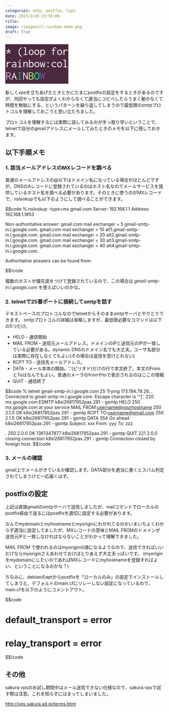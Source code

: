 ```yaml
---
categories: smtp, postfix, tips
date: 2013/2/20 23:55:00
title: 
image: /images/cl-rainbow-demo.png
draft: True
---
```


![lisp](/images/cl-rainbow-demo.png)

新しくvpsを立ちあげたときとかにたまにpostfixの設定をするときがあるのですが、何回やっても設定がよくわからなくて適当にコピペしたらうまく動かなくて時間を無駄にする、というパターンを繰り返してしまうので最低限のsmtpプロトコルを理解しておこうと思い立たちました。

プロトコルを理解するには実際に話してみるのが手っ取り早いということで、telnetで自分のgmailアドレスにメールしてみたときのメモを以下に残しておきます。

## 以下手順メモ

### 1. 該当メールアドレスのMXレコードを調べる

普通のメールアドレスの@以下はドメイン名になっている場合がほとんどですが、DNSのAレコードに登録されているのはホスト名なのでメールサービスを提供しているホスト名を調べる必要があります。そのときに使うのがMXレコードで、nslookupでも以下のようにして調べることができます。

$$code
% nslookup -type=mx gmail.com
Server:         192.168.1.1
Address:        192.168.1.1#53

Non-authoritative answer:
gmail.com       mail exchanger = 5 gmail-smtp-in.l.google.com.
gmail.com       mail exchanger = 10 alt1.gmail-smtp-in.l.google.com.
gmail.com       mail exchanger = 20 alt2.gmail-smtp-in.l.google.com.
gmail.com       mail exchanger = 30 alt3.gmail-smtp-in.l.google.com.
gmail.com       mail exchanger = 40 alt4.gmail-smtp-in.l.google.com.

Authoritative answers can be found from:

$$/code

複数のホストが優先度をつけて登録されているので、この場合は *gmail-smtp-in.l.google.com* を使えばいいのかな。

### 2. telnetで25番ポートに接続してsmtpを話す

テキストベースのプロトコルなのでtelnetからそのままsmtpサーバとやりとりできます。
smtpプロトコルの詳細は省略しますが、最低限必要なコマンドは以下の5つだけ。

* HELO - 通信開始
* MAIL FROM - 送信元メールアドレス。ドメインのIPと送信元のIPが一致している必要がある。dynamic DNSのドメイン名でも大丈夫。ユーザ名部分は実際に存在しなくてもよい(その場合は返信を受けとれない)
* RCPT TO - 送信先メールアドレス。
* DATA - メール本体の開始。'.'(ピリオド)だけの行で本文終了。本文のFromとToはなんでもよい。普通のメーラのfromやtoで表示されるのはここの情報
* QUIT - 通信終了

$$code
% telnet gmail-smtp-in.l.google.com 25
Trying 173.194.79.26...
Connected to gmail-smtp-in.l.google.com.
Escape character is '^]'.
220 mx.google.com ESMTP k8si26817952pax.291 - gsmtp
HELO
250 mx.google.com at your service
MAIL FROM:<username@yourhostname>
250 2.1.0 OK k8si26817952pax.291 - gsmtp
RCPT TO:<username@gmail.com>
250 2.1.5 OK k8si26817952pax.291 - gsmtp
DATA
354  Go ahead k8si26817952pax.291 - gsmtp
Subject: xxx
From: yyy
To: zzz


.
250 2.0.0 OK 1361347877 k8si26817952pax.291 - gsmtp
QUIT
221 2.0.0 closing connection k8si26817952pax.291 - gsmtp
Connection closed by foreign host.
$$/code

### 3. メールの確認

gmail上でメールがきているか確認します。DATA部分を適当に書くとスパム判定されてしまうけど一応届くはず。

## postfixの設定

上記は直接gmailのsmtpサーバで送信しましたが、mailコマンドでローカルのpostfix経由で送るにはpostfixを適切に設定する必要があります。

なんでmydomainとmyhostnameとmyoriginにわかれてるのかいまいちよくわからず適当に設定してましたが、MXレコードの意味とMAIL FROMのドメインが送信元IPと一致しなければならないことがわかって理解できました。

MAIL FROM で使われるのはmyoriginの値になるようなので、送信できればいいだけならmyoriginさえあわせておけばとりあえず大丈夫っぽいです。
(myoriginをmydomainにしたいのであればMXレコードにmyhostnameを登録すればよい、ということになるのかな？)

ちなみに、debianのaptからpostfixを「ローカルのみ」の設定でインストールしてしまうと、デフォルトのmain.cfにリレーしない設定になっているので、main.cfを以下のようにコメントアウト。

$$code
# default_transport = error
# relay_transport = error
$$/code


## その他

sakura vpsのお試し期間中はメール送信できない仕様なので、sakura vpsで試す際は注意。これを知らずにはまってしまいました。

http://vps.sakura.ad.jp/terms.html

